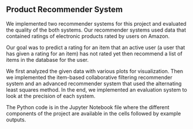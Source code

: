 ## Product Recommender System

We implemented two recommender systems for this project and evaluated the quality of the both systems. Our recommender systems used data that contained ratings of electronic products rated by users on Amazon. 

Our goal was to predict a rating for an item that an active user (a user that has given a rating for an item) has not rated yet then recommend a list of items in the database for the user. 

We first analyzed the given data with various plots for visualization. Then we implemented the item-based collaborative filtering recommender system and an advanced recommender system that used the alternating least squares method. In the end, we implemented an evaluation system to look at the precision of each system. 

The Python code is in the Jupyter Notebook file where the different components of the project are available in the cells followed by example outputs. 
